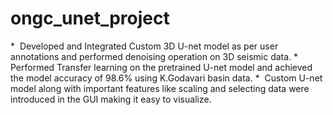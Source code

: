 # ongc_unet_project
*  Developed and Integrated Custom 3D U-net model as per user annotations and performed denoising operation on 3D seismic data.
*  Performed Transfer learning on the pretrained U-net model and achieved the model accuracy of 98.6% using K.Godavari basin data.
*  Custom U-net model along with important features like scaling and selecting data were introduced in the GUI making it easy to visualize.
